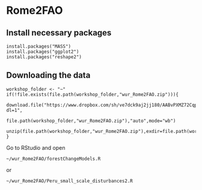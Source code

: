 # Rome2FAO

## Install necessary packages

    install.packages("MASS")
    install.packages("ggplot2")
    install.packages("reshape2")

## Downloading the data ####

    workshop_folder <- "~"
    if(!file.exists(file.path(workshop_folder,"wur_Rome2FAO.zip"))){
       download.file("https://www.dropbox.com/sh/ve7dck9aj2jj180/AABvPXMZ72CqpQN8s1tmOhm2a?dl=1",
                     file.path(workshop_folder,"wur_Rome2FAO.zip"),"auto",mode="wb")
      unzip(file.path(workshop_folder,"wur_Rome2FAO.zip"),exdir=file.path(workshop_folder,"wur_Rome2FAO"))
    }

Go to RStudio and open

    ~/wur_Rome2FAO/forestChangeModels.R
or

    ~/wur_Rome2FAO/Peru_small_scale_disturbances2.R
